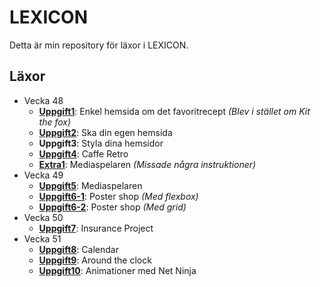 # LEXICON

Detta är min repository för läxor i LEXICON.

## Läxor

-   Vecka 48
    -   [**Uppgift1**](https://ertingel.github.io/LEXICON/Uppgift1): Enkel hemsida om det favoritrecept _(Blev i stället om Kit the fox)_
    -   [**Uppgift2**](https://ertingel.github.io/LEXICON/Uppgift2): Ska din egen hemsida
    -   **Uppgift3**: Styla dina hemsidor
    -   [**Uppgift4**](https://ertingel.github.io/LEXICON/Uppgift4): Caffe Retro
    -   [**Extra1**](https://ertingel.github.io/LEXICON/Extra1): Mediaspelaren _(Missade några instruktioner)_
-   Vecka 49
    -   [**Uppgift5**](https://ertingel.github.io/LEXICON/Uppgift5): Mediaspelaren
    -   [**Uppgift6-1**](https://ertingel.github.io/LEXICON/Uppgift6-1): Poster shop _(Med flexbox)_
    -   [**Uppgift6-2**](https://ertingel.github.io/LEXICON/Uppgift6-2): Poster shop _(Med grid)_
-   Vecka 50
    -   [**Uppgift7**](https://ertingel.github.io/LEXICON/Uppgift7): Insurance Project
-   Vecka 51
    -   [**Uppgift8**](https://ertingel.github.io/LEXICON/Uppgift8): Calendar
    -   [**Uppgift9**](https://ertingel.github.io/LEXICON/Uppgift9): Around the clock
    -   [**Uppgift10**](https://ertingel.github.io/LEXICON/Uppgift10): Animationer med Net Ninja
